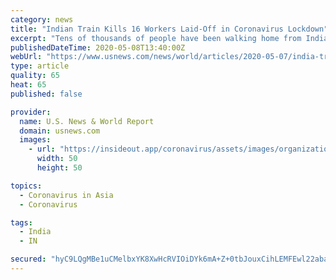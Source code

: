 ```yaml
---
category: news
title: "Indian Train Kills 16 Workers Laid-Off in Coronavirus Lockdown"
excerpt: "Tens of thousands of people have been walking home from India's big cities after being laid off because of the lockdown to contain the spread of the novel coronavirus since late March. The driver tried to stop the freight train when he saw the workers on the tracks near Aurangabad town in the western state of Maharashtra,"
publishedDateTime: 2020-05-08T13:40:00Z
webUrl: "https://www.usnews.com/news/world/articles/2020-05-07/india-train-crushes-over-migrant-workers-killing-14"
type: article
quality: 65
heat: 65
published: false

provider:
  name: U.S. News & World Report
  domain: usnews.com
  images:
    - url: "https://insideout.app/coronavirus/assets/images/organizations/usnews.com-50x50.jpg"
      width: 50
      height: 50

topics:
  - Coronavirus in Asia
  - Coronavirus

tags:
  - India
  - IN

secured: "hyC9LQgMBe1uCMelbxYK8XwHcRVIOiDYk6mA+Z+0tbJouxCihLEMFEwl22aba41p+SmMuTig6xHw0wnsbcdlTgjXQwg2ed9YO4rNFBPXE5Q+LxoBNukD1iLBnYBBbCZMxV16BgzoP3g1E11gnR0otYXpi2doYeEtopKB7qXpZadK+TBODX7629ye+oh8Ma+9MNULnHyseuc67Dfib3Gxb9qs4wS6Ul+qmm2yv9YESChzf4xDhaJK26dVNL/SEu5hRdz2VkTi8sn9BGS9HwEKjuo9k8Im+f9CEqCQLathhgBOhYIsf/o4VG5WhRp9FBGGeJnZpw7x4NPzJkpDIIV/CDkRDdbiKFA21b20Pnf3vuwUjP55yxzHvo1HEuw4L0qU0aS1gFaQwWDEHBhI6RBy49MNvNuTguXitYtto9MQjbar7/AfaIJA2HYivskQnWTCaDverJyxagSIj5CUByR9h1sML42kkh8te1Yc18fo6Ek=;U/MUJzz+R5HfVaagydd8Jg=="
---
```



